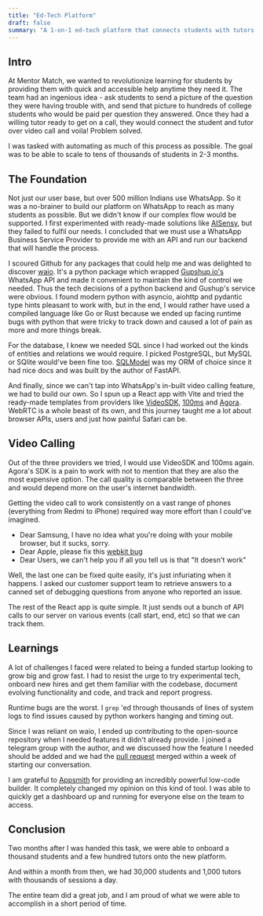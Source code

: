 ```yaml
---
title: "Ed-Tech Platform"
draft: false
summary: "A 1-on-1 ed-tech platform that connects students with tutors over WhatsApp instantly."
---
```


## Intro

At Mentor Match, we wanted to revolutionize learning for students by providing them with quick and accessible help anytime they need it. The team had an ingenious idea - ask students to send a picture of the question they were having trouble with, and send that picture to hundreds of college students who would be paid per question they answered. Once they had a willing tutor ready to get on a call, they would connect the student and tutor over video call and voila! Problem solved.

I was tasked with automating as much of this process as possible. The goal was to be able to scale to tens of thousands of students in 2-3 months.

## The Foundation

Not just our user base, but over 500 million Indians use WhatsApp. So it was a no-brainer to build our platform on WhatsApp to reach as many students as possible. But we didn't know if our complex flow would be supported. I first experimented with ready-made solutions like [AISensy](https://aisensy.com), but they failed to fulfil our needs. I concluded that we must use a WhatsApp Business Service Provider to provide me with an API and run our backend that will handle the process.

I scoured Github for any packages that could help me and was delighted to discover [waio](https://github.com/dotX12/waio). It's a python package which wrapped [Gupshup.io's](https://www.gupshup.io/) WhatsApp API and made it convenient to maintain the kind of control we needed. Thus the tech decisions of a python backend and Gushup's service were obvious. I found modern python with asyncio, aiohttp and pydantic type hints pleasant to work with, but in the end, I would rather have used a compiled language like Go or Rust because we ended up facing runtime bugs with python that were tricky to track down and caused a lot of pain as more and more things break.

For the database, I knew we needed SQL since I had worked out the kinds of entities and relations we would require. I picked PostgreSQL, but MySQL or SQlite would've been fine too. [SQLModel](https://sqlmodel.tiangolo.com/) was my ORM of choice since it had nice docs and was built by the author of FastAPI.

And finally, since we can't tap into WhatsApp's in-built video calling feature, we had to build our own. So I spun up a React app with Vite and tried the ready-made templates from providers like [VideoSDK](https://videosdk.live/), [100ms](https://www.100ms.live/) and [Agora](https://www.agora.io/en/). WebRTC is a whole beast of its own, and this journey taught me a lot about browser APIs, users and just how painful Safari can be.

## Video Calling

Out of the three providers we tried, I would use VideoSDK and 100ms again. Agora's SDK is a pain to work with not to mention that they are also the most expensive option. The call quality is comparable between the three and would depend more on the user's internet bandwidth.

Getting the video call to work consistently on a vast range of phones (everything from Redmi to iPhone) required way more effort than I could've imagined.

- Dear Samsung, I have no idea what you're doing with your mobile browser, but it sucks, sorry.
- Dear Apple, please fix this [webkit bug](https://bugs.webkit.org/show_bug.cgi?id=230902)
- Dear Users, we can't help you if all you tell us is that "It doesn't work"

Well, the last one can be fixed quite easily, it's just infuriating when it happens. I asked our customer support team to retrieve answers to a canned set of debugging questions from anyone who reported an issue.

The rest of the React app is quite simple. It just sends out a bunch of API calls to our server on various events (call start, end, etc) so that we can track them.

## Learnings

A lot of challenges I faced were related to being a funded startup looking to grow big and grow fast. I had to resist the urge to try experimental tech, onboard new hires and get them familiar with the codebase, document evolving functionality and code, and track and report progress.

Runtime bugs are the worst. I `grep` 'ed through thousands of lines of system logs to find issues caused by python workers hanging and timing out.

Since I was reliant on waio, I ended up contributing to the open-source repository when I needed features it didn't already provide. I joined a telegram group with the author, and we discussed how the feature I needed should be added and we had the [pull request](https://github.com/dotX12/waio/pull/7) merged within a week of starting our conversation.

I am grateful to [Appsmith](https://appsmith.com) for providing an incredibly powerful low-code builder. It completely changed my opinion on this kind of tool. I was able to quickly get a dashboard up and running for everyone else on the team to access.

## Conclusion

Two months after I was handed this task, we were able to onboard a thousand students and a few hundred tutors onto the new platform.

And within a month from then, we had 30,000 students and 1,000 tutors with thousands of sessions a day.

The entire team did a great job, and I am proud of what we were able to accomplish in a short period of time.
